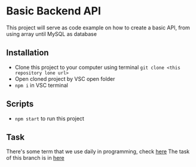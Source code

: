 # Basic Backend API
This project will serve as code example on how to create a basic API, from using array until MySQL as database

## Installation
- Clone this project to your computer using terminal `git clone <this repository lone url>`
- Open cloned project by VSC open folder
- `npm i` in VSC terminal

## Scripts
- `npm start` to run this project

## Task
There's some term that we use daily in programming, check [here](term.md)
The task of this branch is in [here](task.md)
